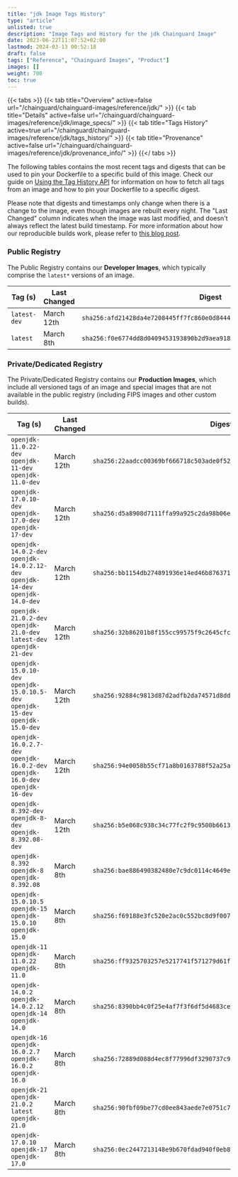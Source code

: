 ```yaml
---
title: "jdk Image Tags History"
type: "article"
unlisted: true
description: "Image Tags and History for the jdk Chainguard Image"
date: 2023-06-22T11:07:52+02:00
lastmod: 2024-03-13 00:52:18
draft: false
tags: ["Reference", "Chainguard Images", "Product"]
images: []
weight: 700
toc: true
---
```


{{< tabs >}}
{{< tab title="Overview" active=false url="/chainguard/chainguard-images/reference/jdk/" >}}
{{< tab title="Details" active=false url="/chainguard/chainguard-images/reference/jdk/image_specs/" >}}
{{< tab title="Tags History" active=true url="/chainguard/chainguard-images/reference/jdk/tags_history/" >}}
{{< tab title="Provenance" active=false url="/chainguard/chainguard-images/reference/jdk/provenance_info/" >}}
{{</ tabs >}}

The following tables contains the most recent tags and digests that can be used to pin your Dockerfile to a specific build of this image. Check our guide on [Using the Tag History API](/chainguard/chainguard-images/using-the-tag-history-api/) for information on how to fetch all tags from an image and how to pin your Dockerfile to a specific digest.

Please note that digests and timestamps only change when there is a change to the image, even though images are rebuilt every night. The "Last Changed" column indicates when the image was last modified, and doesn't always reflect the latest build timestamp. For more information about how our reproducible builds work, please refer to [this blog post](https://www.chainguard.dev/unchained/reproducing-chainguards-reproducible-image-builds).

### Public Registry
The Public Registry contains our **Developer Images**, which typically comprise the `latest*` versions of an image.

| Tag (s)       | Last Changed | Digest                                                                    |
|---------------|--------------|---------------------------------------------------------------------------|
|  `latest-dev` | March 12th   | `sha256:afd21428da4e7208445ff7fc860e0d8444a078a14a35c6ea548eb065da772e40` |
|  `latest`     | March 8th    | `sha256:f0e6774dd8d0409453193890b2d9aea91886ecb994051ba20b1f8046e931ec37` |


### Private/Dedicated Registry
The Private/Dedicated Registry contains our **Production Images**, which include all versioned tags of an image and special images that are not available in the public registry (including FIPS images and other custom builds).

| Tag (s)                                                                            | Last Changed | Digest                                                                    |
|------------------------------------------------------------------------------------|--------------|---------------------------------------------------------------------------|
|  `openjdk-11.0.22-dev` `openjdk-11-dev` `openjdk-11.0-dev`                         | March 12th   | `sha256:22aadcc00369bf666718c503ade0f52c81442ba1fc86a83eef6905392d5deb61` |
|  `openjdk-17.0.10-dev` `openjdk-17.0-dev` `openjdk-17-dev`                         | March 12th   | `sha256:d5a8908d7111ffa99a925c2da98b06e6cb90d9e71ae42c3bcf6d0496e6ebbb38` |
|  `openjdk-14.0.2-dev` `openjdk-14.0.2.12-dev` `openjdk-14-dev` `openjdk-14.0-dev`  | March 12th   | `sha256:bb1154db274891936e14ed46b87637175481b84fda291aed9da30ff3d6080a8e` |
|  `openjdk-21.0.2-dev` `openjdk-21.0-dev` `latest-dev` `openjdk-21-dev`             | March 12th   | `sha256:32b86201b8f155cc99575f9c2645cfcb81f0d74d6643a75eb07be6af2e9555a7` |
|  `openjdk-15.0.10-dev` `openjdk-15.0.10.5-dev` `openjdk-15-dev` `openjdk-15.0-dev` | March 12th   | `sha256:92884c9813d87d2adfb2da74571d8ddd0fe4a7abf77790a09d8aefe25b2a7414` |
|  `openjdk-16.0.2.7-dev` `openjdk-16.0.2-dev` `openjdk-16.0-dev` `openjdk-16-dev`   | March 12th   | `sha256:94e0058b55cf71a8b0163788f52a25a815377c39542a57b8cb45f07306dd8a7c` |
|  `openjdk-8.392-dev` `openjdk-8-dev` `openjdk-8.392.08-dev`                        | March 12th   | `sha256:b5e068c938c34c77fc2f9c9500b661312955202462cfb48bf3bb1b76ef7b3b0e` |
|  `openjdk-8.392` `openjdk-8` `openjdk-8.392.08`                                    | March 8th    | `sha256:bae886490382480e7c9dc0114c4649e4303c8dd715023f9e4ff11470e181ae92` |
|  `openjdk-15.0.10.5` `openjdk-15` `openjdk-15.0.10` `openjdk-15.0`                 | March 8th    | `sha256:f69188e3fc520e2ac0c552bc8d9f007a76c727b192e9d28eade31bf2336cd7e2` |
|  `openjdk-11` `openjdk-11.0.22` `openjdk-11.0`                                     | March 8th    | `sha256:ff9325703257e5217741f571279d61f0ca63a31c4d0d20dbc9d0fbd49aa61628` |
|  `openjdk-14.0.2` `openjdk-14.0.2.12` `openjdk-14` `openjdk-14.0`                  | March 8th    | `sha256:8390bb4c0f25e4af7f3f6df5d4683ced66e2c9f308623341c0e10901cb8fad9f` |
|  `openjdk-16` `openjdk-16.0.2.7` `openjdk-16.0.2` `openjdk-16.0`                   | March 8th    | `sha256:72889d088d4ec8f77996df3290737c9c0b39ff48a16fdd4aa50a70a91fb64b69` |
|  `openjdk-21` `openjdk-21.0.2` `latest` `openjdk-21.0`                             | March 8th    | `sha256:90fbf09be77cd0ee843aede7e0751c7cf5f4e80fe9752447cf363aa625bab47a` |
|  `openjdk-17.0.10` `openjdk-17` `openjdk-17.0`                                     | March 8th    | `sha256:0ec2447213148e9b670fdad940f0eb858cb995dfc89d4890eb74b2bb7ae837f8` |

